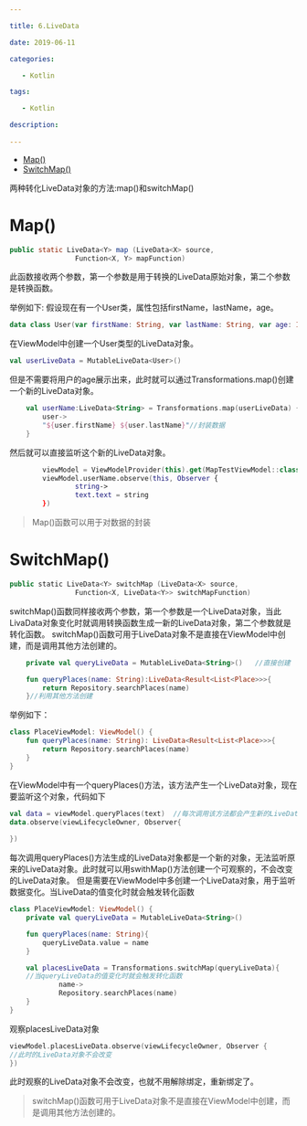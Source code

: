 ```yaml
---

title: 6.LiveData

date: 2019-06-11

categories: 

   - Kotlin

tags: 

   - Kotlin 

description: 
​
---
```


<!-- TOC -->

- [Map()](#map)
- [SwitchMap()](#switchmap)

<!-- /TOC -->

两种转化LiveData对象的方法:map()和switchMap()

# Map()

```java
public static LiveData<Y> map (LiveData<X> source, 
                Function<X, Y> mapFunction)
```

此函数接收两个参数，第一个参数是用于转换的LiveData原始对象，第二个参数是转换函数。

举例如下:
假设现在有一个User类，属性包括firstName，lastName，age。


```kotlin
data class User(var firstName: String, var lastName: String, var age: Int)

```


在ViewModel中创建一个User类型的LiveData对象。

```kotlin
val userLiveData = MutableLiveData<User>()
```

但是不需要将用户的age展示出来，此时就可以通过Transformations.map()创建一个新的LiveData对象。

```kotlin
    val userName:LiveData<String> = Transformations.map(userLiveData) {
        user->
        "${user.firstName} ${user.lastName}"//封装数据
    }

```


然后就可以直接监听这个新的LiveData对象。

```kotlin
        viewModel = ViewModelProvider(this).get(MapTestViewModel::class.java)
        viewModel.userName.observe(this, Observer {
                string->
                text.text = string
        })
```


> Map()函数可以用于对数据的封装


# SwitchMap()

```kotlin
public static LiveData<Y> switchMap (LiveData<X> source, 
                Function<X, LiveData<Y>> switchMapFunction)
```

switchMap()函数同样接收两个参数，第一个参数是一个LiveData对象，当此LivaData对象变化时就调用转换函数生成一新的LiveData对象，第二个参数就是转化函数。
switchMap()函数可用于LiveData对象不是直接在ViewModel中创建，而是调用其他方法创建的。

```kotlin
	private val queryLiveData = MutableLiveData<String>()   //直接创建

    fun queryPlaces(name: String):LiveData<Result<List<Place>>>{
        return Repository.searchPlaces(name)
    }//利用其他方法创建

```


举例如下：

```kotlin
class PlaceViewModel: ViewModel() {
    fun queryPlaces(name: String): LiveData<Result<List<Place>>>{
        return Repository.searchPlaces(name)
    }
}
```

在ViewModel中有一个queryPlaces()方法，该方法产生一个LiveData对象，现在要监听这个对象，代码如下

```kotlin
val data = viewModel.queryPlaces(text)  //每次调用该方法都会产生新的LiveData对象，无法监听原来的LiveData对象
data.observe(viewLifecycleOwner, Observer{   
   
})

```

每次调用queryPlaces()方法生成的LiveData对象都是一个新的对象，无法监听原来的LiveData对象。此时就可以用swithMap()方法创建一个可观察的，不会改变的LiveData对象。
但是需要在ViewModel中多创建一个LiveData对象，用于监听数据变化。当LiveData的值变化时就会触发转化函数

```kotlin
class PlaceViewModel: ViewModel() {
    private val queryLiveData = MutableLiveData<String>()

    fun queryPlaces(name: String){
        queryLiveData.value = name
    }

    val placesLiveData = Transformations.switchMap(queryLiveData){
    //当queryLiveData的值变化时就会触发转化函数
            name->
            Repository.searchPlaces(name)
    }
}
```

观察placesLiveData对象


```kotlin
viewModel.placesLiveData.observe(viewLifecycleOwner, Observer {
//此时的LiveData对象不会改变
})

```

此时观察的LiveData对象不会改变，也就不用解除绑定，重新绑定了。

> switchMap()函数可用于LiveData对象不是直接在ViewModel中创建，而是调用其他方法创建的。